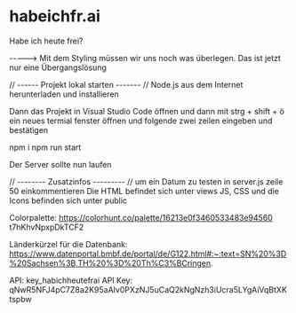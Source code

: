 # habeichfr.ai
Habe ich heute frei?

----->   Mit dem Styling müssen wir uns noch was überlegen. Das ist jetzt nur eine Übergangslösung

//   ------     Projekt lokal starten       -------    //
Node.js aus dem Internet herunterladen und installieren

Dann das Projekt in Visual Studio Code öffnen und dann mit strg + shift + ö ein neues termial fenster öffnen und folgende
zwei zeilen eingeben und bestätigen

npm i
npm run start

Der Server sollte nun laufen


//    --------    Zusatzinfos     ---------      //
um ein Datum zu testen in server.js zeile 50 einkommentieren
Die HTML befindet sich unter views
JS, CSS und die Icons befinden sich unter public





Colorpalette: https://colorhunt.co/palette/16213e0f3460533483e94560
t7hKhvNpxpDkTCF2

Länderkürzel für die Datenbank:
https://www.datenportal.bmbf.de/portal/de/G122.html#:~:text=SN%20%3D%20Sachsen%3B,TH%20%3D%20Th%C3%BCringen.

API: key_habichheutefrai
API Key: qNwR5NFJ4pC7Z8a2K95aAIv0PXzNJ5uCaQ2kNgNzh3iUcra5LYgAiVqBtXKtspbw

